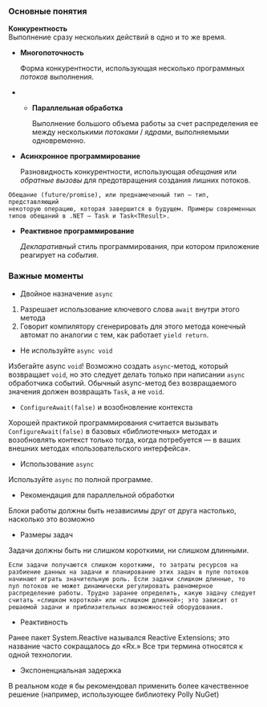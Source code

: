 ### Основные понятия

**Конкурентность** <br>
Выполнение сразу нескольких действий в одно и то же время.

- **Многопоточность**  

    Форма конкурентности, использующая несколько 
    программных *потоков* выполнения.

- - **Параллельная обработка**

    Выполнение большого объема работы за счет распределения ее
    между несколькими *потоками* / *ядрами*, выполняемыми одновременно.


- **Асинхронное программирование**

  Разновидность конкурентности, использующая *обещания* или
  *обратные вызовы* для предотвращения создания лишних потоков.

```
Обещание (future/promise), или преднамеченный тип — тип, представляющий 
некоторую операцию, которая завершится в будущем. Примеры современных 
типов обещаний в .NET — Task и Task<TResult>.
```

- **Реактивное программирование**

  *Декларативный* стиль программирования, при котором приложение
  реагирует на *события*.

### Важные моменты

- Двойное назначение `async`

1. Разрешает использование ключевого слова `await` внутри этого метода
2. Говорит компилятору сгенерировать для этого метода конечный автомат по аналогии 
с тем, как работает `yield return`.

- Не используйте `async void`

Избегайте async `void`! Возможно создать `async`-метод, который возвращает 
`void`, но это следует делать только при написании `async` обработчика событий.
Обычный async-метод без возвращаемого значения должен возвращать `Task`, а не `void`.

- `ConfigureAwait(false)` и возобновление контекста

Хорошей практикой программирования считается вызывать `ConfigureAwait(false)` 
в базовых «библиотечных» методах и возобновлять контекст только тогда, 
когда потребуется — в ваших внешних методах «пользовательского интерфейса».

- Использование `async`

Используйте `async` по полной программе.

- Рекомендация для параллельной обработки

Блоки работы должны быть независимы друг от друга настолько,
насколько это возможно

- Размеры задач

Задачи должны быть ни слишком короткими, ни слишком длинными.

```
Если задачи получаются слишком короткими, то затраты ресурсов на 
разбиение данных на задачи и планирование этих задач в пуле потоков 
начинают играть значительную роль. Если задачи слишком длинные, то 
пул потоков не может динамически регулировать равномерное 
распределение работы. Трудно заранее определить, какую задачу следует 
считать «слишком короткой» или «слишком длинной»; это зависит от 
решаемой задачи и приблизительных возможностей оборудования.
```

- Реактивность

Ранее пакет System.Reactive назывался Reactive Extensions; это
название часто сокращалось до «Rx.» Все три термина относятся
к одной технологии.

- Экспоненциальная задержка
  
В реальном коде я бы рекомендовал применить более 
качественное решение (например, использующее 
библиотеку Polly NuGet)